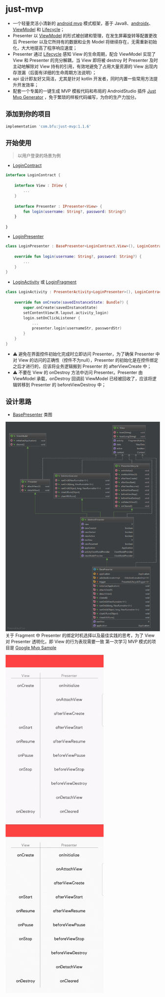 # just-mvp
* 一个轻量灵活小清新的 [android mvp](https://github.com/android/architecture-samples/tree/todo-mvp) 模式框架，基于 Java8、[androidx](https://developer.android.google.cn/jetpack/androidx)、[ViewModel](https://developer.android.google.cn/topic/libraries/architecture/viewmodel) 和 [Lifecycle](https://developer.android.google.cn/topic/libraries/architecture/lifecycle)；
* Presenter 以 [ViewModel](https://developer.android.google.cn/topic/libraries/architecture/viewmodel) 的形式被创建和管理，在发生屏幕旋转等配置更改后 Presenter 以及它所持有的数据和业务 Model 将继续存在，无需重新初始化，大大地提高了程序响应速度；
* Presenter 通过 [Lifecycle](https://developer.android.google.cn/topic/libraries/architecture/lifecycle) 感知 View 的生命周期，配合 ViewModel 实现了 View 和 Presenter 的充分解耦，当 View 即将被 destroy 时 Presenter 及时主动地解除对 View 持有的引用，有效地避免了占用大量资源的 View 出现内存泄漏（后面有详细的生命周期方法说明）；
* api 设计即友好又简洁，尤其是针对 kotlin 开发者，同时内置一些常用方法提升开发效率；
* 配套一个专属的一键生成 MVP 模板代码和布局的 AndroidStudio 插件 [Just Mvp Generator](https://github.com/groooooomit/just-mvp-plugin) ，免于繁琐的样板代码编写，为你的生产力加分。

## 添加到你的项目
```gradle
implementation 'com.bfu:just-mvp:1.1.6'
```
## 开始使用
> 以用户登录的场景为例  
* [LoginContract](https://github.com/groooooomit/just-mvp/blob/master/JustMvp/app/src/main/java/com/bfu/just/mvp/core/contract/LoginContract.kt)
```kotlin
interface LoginContract {

    interface View : IView {
        ...
    }

    interface Presenter : IPresenter<View> {
        fun login(username: String?, password: String?)
    }

}
```
* [LoginPresenter](https://github.com/groooooomit/just-mvp/blob/master/JustMvp/app/src/main/java/com/bfu/just/mvp/core/presenter/LoginPresenter.kt)
```kotlin
class LoginPresenter : BasePresenter<LoginContract.View>(), LoginContract.Presenter {

    override fun login(username: String?, password: String?) {
        ...
    }
}
```
* [LoginActivity](https://github.com/groooooomit/just-mvp/blob/master/JustMvp/app/src/main/java/com/bfu/just/mvp/ui/activity/LoginActivity.kt) 或 [LoginFragment](https://github.com/groooooomit/just-mvp/blob/master/JustMvp/app/src/main/java/com/bfu/just/mvp/ui/fragment/LoginFragment.kt)
```kotlin
class LoginActivity : PresenterActivity<LoginPresenter>(), LoginContract.View {

    override fun onCreate(savedInstanceState: Bundle?) {
        super.onCreate(savedInstanceState)
        setContentView(R.layout.activity_login)
        login.setOnClickListener {
            ...
            presenter.login(usernameStr, passwordStr)
        }
    }
}
```
* :warning: 避免在界面控件初始化完成时立即访问 Presenter，为了确保 Presenter 中对 View 的访问的正确性（控件不为null），Presenter 的初始化是在控件绑定之后才进行的，应该将业务逻辑搬到 Presenter 的 afterViewCreate 中；
* :warning: 不要在 View 的 onDestroy 方法中访问 Presenter。Presenter 由 ViewModel 承载，onDestroy 回调前 ViewModel 已经被回收了，应该将逻辑转移到 Presenter 的 beforeViewDestroy 中；

## 设计思路
* [BasePresenter](https://github.com/groooooomit/just-mvp/blob/master/JustMvp/just-mvp/src/main/java/just/mvp/BasePresenter.java) 类图  

![BasePresenter 类图](https://raw.githubusercontent.com/groooooomit/just-mvp/master/screenshots/BasePresenter.png)
关于 Fragment 中 Presenter 的绑定时机选择以及最佳实践的思考，为了 View 对 Presenter 透明化，即 View 的行为表现需要一致
第一次学习 MVP 模式的项目是 [Google Mvp Sample](https://github.com/android/architecture-samples) 

![一键生成 MVP 模板代码](https://raw.githubusercontent.com/groooooomit/just-mvp/master/screenshots/open_close_page.gif) ![一键生成 MVP 模板代码](https://raw.githubusercontent.com/groooooomit/just-mvp/master/screenshots/rotate_page.gif)
